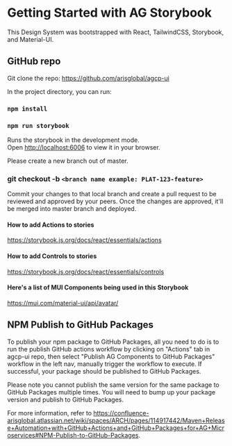 # Getting Started with AG Storybook

This Design System was bootstrapped with React, TailwindCSS, Storybook, and Material-UI.

## GitHub repo

Git clone the repo: https://github.com/arisglobal/agcp-ui

In the project directory, you can run:

### `npm install`

### `npm run storybook`

Runs the storybook in the development mode.\
Open [http://localhost:6006](http://localhost:6006) to view it in your browser.

Please create a new branch out of master. 

### git checkout -b `<branch name example: PLAT-123-feature>`

Commit your changes to that local branch and create a pull request to be reviewed and approved by your peers. Once the changes are approved, it'll be merged into master branch and deployed.

#### How to add Actions to stories

https://storybook.js.org/docs/react/essentials/actions

#### How to add Controls to stories

https://storybook.js.org/docs/react/essentials/controls

#### Here's a list of MUI Components being used in this Storybook

https://mui.com/material-ui/api/avatar/


## NPM Publish to GitHub Packages

To publish your npm package to GitHub Packages, all you need to do is to run the publish GitHub actions workflow by clicking on 
"Actions" tab in agcp-ui repo, then select "Publish AG Components to GitHub Packages" workflow in the left nav, 
manually trigger the workflow to execute.  If successful, your package should be published to GitHub Packages.

Please note you cannot publish the same version for the same package to GitHub Packages multiple times.  You will need to 
bump up your package version and publish to GitHub Packages.

For more information, refer to https://confluence-arisglobal.atlassian.net/wiki/spaces/ARCH/pages/114917442/Maven+Release+Automation+with+GitHub+Actions+and+GitHub+Packages+for+AG+Microservices#NPM-Publish-to-GitHub-Packages.
